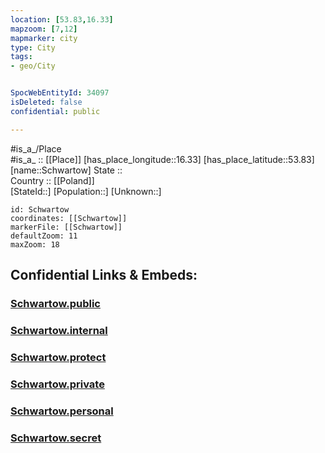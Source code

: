 ```yaml
---
location: [53.83,16.33] 
mapzoom: [7,12] 
mapmarker: city 
type: City
tags:
- geo/City


SpocWebEntityId: 34097
isDeleted: false
confidential: public

---
```

#is_a_/Place  
#is_a_ :: [[Place]] 
[has_place_longitude::16.33] 
[has_place_latitude::53.83] 
[name::Schwartow] 
State ::  
Country :: [[Poland]]  
[StateId::] 
[Population::] 
[Unknown::] 


```leaflet
id: Schwartow
coordinates: [[Schwartow]] 
markerFile: [[Schwartow]] 
defaultZoom: 11 
maxZoom: 18
```


## Confidential Links & Embeds: 

### [Schwartow.public](/_public/\Earth\Continent\Europe\Europe~East\Poland\Provinces~Poland\West_Pomeranian\CitySchwartow.public.md) 

### [Schwartow.internal](/_internal/\Earth\Continent\Europe\Europe~East\Poland\Provinces~Poland\West_Pomeranian\CitySchwartow.internal.md) 

### [Schwartow.protect](/_protect/\Earth\Continent\Europe\Europe~East\Poland\Provinces~Poland\West_Pomeranian\CitySchwartow.protect.md) 

### [Schwartow.private](/_private/\Earth\Continent\Europe\Europe~East\Poland\Provinces~Poland\West_Pomeranian\CitySchwartow.private.md) 

### [Schwartow.personal](/_personal/\Earth\Continent\Europe\Europe~East\Poland\Provinces~Poland\West_Pomeranian\CitySchwartow.personal.md) 

### [Schwartow.secret](/_secret/\Earth\Continent\Europe\Europe~East\Poland\Provinces~Poland\West_Pomeranian\CitySchwartow.secret.md)

